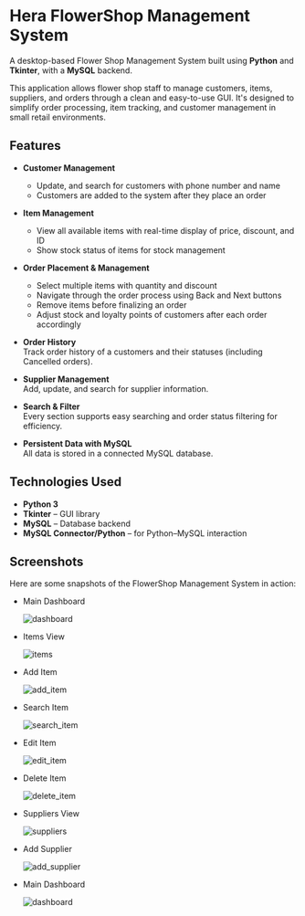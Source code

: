# Hera FlowerShop Management System

A desktop-based Flower Shop Management System built using **Python** and **Tkinter**, with a **MySQL** backend.

This application allows flower shop staff to manage customers, items, suppliers, and orders through a clean and easy-to-use GUI. It's designed to simplify order processing, item tracking, and customer management in small retail environments.

## Features

- **Customer Management**  
  - Update, and search for customers with phone number and name
  - Customers are added to the system after they place an order

- **Item Management**  
  - View all available items with real-time display of price, discount, and ID
  - Show stock status of items for stock management

- **Order Placement & Management**  
  - Select multiple items with quantity and discount
  - Navigate through the order process using Back and Next buttons
  - Remove items before finalizing an order
  - Adjust stock and loyalty points of customers after each order accordingly

- **Order History**  
  Track order history of a customers and their statuses (including Cancelled orders).

- **Supplier Management**  
  Add, update, and search for supplier information.

- **Search & Filter**  
  Every section supports easy searching and order status filtering for efficiency.

- **Persistent Data with MySQL**  
  All data is stored in a connected MySQL database.

## Technologies Used

- **Python 3**
- **Tkinter** – GUI library
- **MySQL** – Database backend
- **MySQL Connector/Python** – for Python–MySQL interaction

## Screenshots

Here are some snapshots of the FlowerShop Management System in action:

- Main Dashboard
    
  ![dashboard](screenshots/dashboard.png)

- Items View
    
  ![items](screenshots/items.png)

- Add Item
    
  ![add_item](screenshots/add_item.png)

- Search Item
    
    ![search_item](screenshots/search_item.png)

- Edit Item
    
    ![edit_item](screenshots/edit_item.png)

- Delete Item
    
    ![delete_item](screenshots/delete_item.png)

- Suppliers View
    
    ![suppliers](screenshots/suppliers.png)

- Add Supplier
    
    ![add_supplier](screenshots/add_supplier.png)

- Main Dashboard
    
    ![dashboard](screenshots/dashboard.png)










